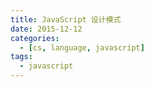 ```yaml
---
title: JavaScript 设计模式
date: 2015-12-12
categories:
  - [cs, language, javascript]
tags:
  - javascript
---
```

